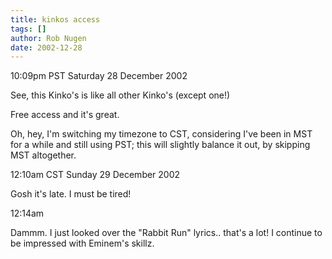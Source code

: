 ```yaml
---
title: kinkos access
tags: []
author: Rob Nugen
date: 2002-12-28
---
```


<p class=date>10:09pm PST Saturday 28 December 2002</p>

<p>See, this Kinko's is like all other Kinko's (except one!)</p>

<p>Free access and it's great.</p>

<p>Oh, hey, I'm switching my timezone to CST, considering I've been in
MST for a while and still using PST; this will slightly balance it
out, by skipping MST altogether.</p>

<p class=date>12:10am CST Sunday 29 December 2002</p>

<p>Gosh it's late.  I must be tired!</p>

<p class=date>12:14am</p>

<p>Dammm.  I just looked over the "Rabbit Run" lyrics.. that's a lot!
I continue to be impressed with Eminem's skillz.</p>
